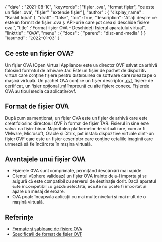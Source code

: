 {
  "date" : "2021-08-10",
  "keywords" :[ "fișier .ova", "format fișier", "ce este un fișier .ova", "fișier", "extensie fișier"],
  "author" : {
    "display_name" : "Kashif Iqbal"
},
  "draft" : "false",
   "toc" : true,
  "description" :"Aflați despre ce este un format de fișier .ova și API-urile care pot crea și deschide fișiere ova.",
  "title" :"Format fișier OVA - Deschideți fișierul aparatului virtual",
  "linktitle" : "OVA",
  "menu" : {
    "docs" : {
      "parent" : "disc-and-media"
}
},
  "lastmod" : "2022-01-03"
}

## Ce este un fișier OVA?

Un fișier OVA (Open Virtual Appliance) este un director OVF salvat ca arhivă folosind formatul de arhivare .tar. Este un fișier de pachet de dispozitiv virtual care conține fișiere pentru distribuirea de software care rulează pe o mașină virtuală. Un pachet OVA conține un fișier descriptor [.ovf](/ro/disc-and-media/ovf/), fișiere de certificat, un fișier opțional [.mf](/ro/programming/mf/) împreună cu alte fișiere conexe. Fișierele OVA au tipul media ca aplicație/ovf.

## Format de fișier OVA

După cum sa menționat, un fișier OVA este un fișier de arhivă care este creat folosind directorul OVF în format de fișier TAR. Fișierul în sine este salvat ca fișier binar. Majoritatea platformelor de virtualizare, cum ar fi VMware, Microsoft, Oracle și Citrix, pot instala dispozitive virtuale dintr-un fișier OVF care este un fișier descriptor care conține detaliile imaginii care urmează să fie încărcate în mașina virtuală.

## Avantajele unui fișier OVA

* Fișierele OVA sunt comprimate, permițând descărcări mai rapide.
* Clientul vSphere validează un fișier OVA înainte de a-l importa și se asigură că este compatibil cu serverul de destinație dorit. Dacă aparatul este incompatibil cu gazda selectată, acesta nu poate fi importat și apare un mesaj de eroare.
* OVA poate încapsula aplicații cu mai multe niveluri și mai mult de o mașină virtuală.

## Referințe

* [Formate și șabloane de fișiere OVA](https://docs.vmware.com/en/VMware-vSphere/7.0/com.vmware.vsphere.vm_admin.doc/GUID-AE61948B-C2EE-436E-BAFB-3C7209088552.html)
* [Specificații de format de fișier OVF](https://products.conholdate.app/viewer/view/3XKCLQbwAw/open-virtualization-format-specification-dsp0243_1-1-0.pdf)

